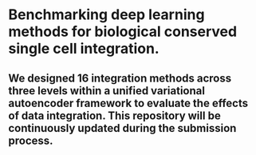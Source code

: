 # Benchmarking deep learning methods for biological conserved single cell integration.

## We designed 16 integration methods across three levels within a unified variational autoencoder framework to evaluate the effects of data integration. This repository will be continuously updated during the submission process.
